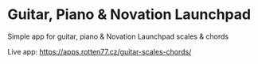 Guitar, Piano &amp; Novation Launchpad
======================================

Simple app for guitar, piano &amp; Novation Launchpad scales &amp; chords


Live app: https://apps.rotten77.cz/guitar-scales-chords/